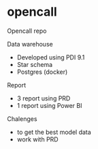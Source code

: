 # opencall
Opencall repo

Data warehouse
- Developed using PDI 9.1
- Star schema
- Postgres (docker)

Report
- 3 report using PRD
- 1 report using Power BI

Chalenges
- to get the best model data
- work with PRD


